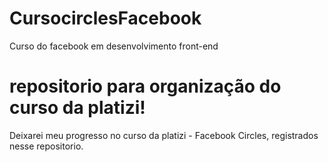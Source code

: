 # CursocirclesFacebook
Curso do facebook em desenvolvimento front-end


# repositorio para organização do curso da platizi!

Deixarei meu progresso no curso da platizi - Facebook Circles, registrados nesse repositorio.

